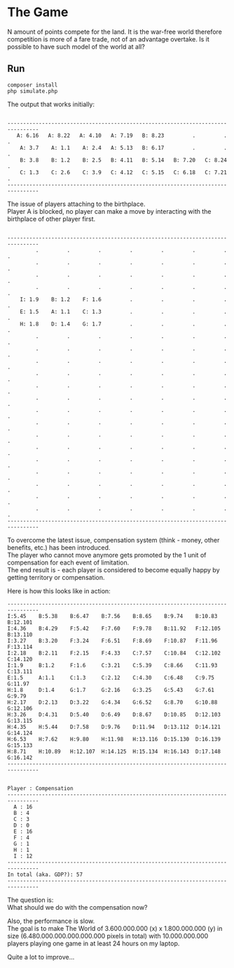 # The Game
N amount of points compete for the land. It is the war-free world therefore competition is more of a fare trade, not of an advantage overtake. Is it possible to have such model of the world at all?

## Run

`composer install`  
`php simulate.php`

The output that works initially:  

```output-initial

--------------------------------------------------------------------------------
   A: 6.16   A: 8.22   A: 4.10   A: 7.19   B: 8.23         .         .         .
    A: 3.7    A: 1.1    A: 2.4   A: 5.13   B: 6.17         .         .         .
    B: 3.8    B: 1.2    B: 2.5   B: 4.11   B: 5.14   B: 7.20   C: 8.24         .
    C: 1.3    C: 2.6    C: 3.9   C: 4.12   C: 5.15   C: 6.18   C: 7.21         .
--------------------------------------------------------------------------------

```

The issue of players attaching to the birthplace.  
Player A is blocked, no player can make a move by interacting with the birthplace of other player first.  

```output-birthplace-issue

--------------------------------------------------------------------------------
         .         .         .         .         .         .         .         .
         .         .         .         .         .         .         .         .
         .         .         .         .         .         .         .         .
         .         .         .         .         .         .         .         .
    I: 1.9    B: 1.2    F: 1.6         .         .         .         .         .
    E: 1.5    A: 1.1    C: 1.3         .         .         .         .         .
    H: 1.8    D: 1.4    G: 1.7         .         .         .         .         .
         .         .         .         .         .         .         .         .
         .         .         .         .         .         .         .         .
         .         .         .         .         .         .         .         .
         .         .         .         .         .         .         .         .
         .         .         .         .         .         .         .         .
         .         .         .         .         .         .         .         .
         .         .         .         .         .         .         .         .
         .         .         .         .         .         .         .         .
         .         .         .         .         .         .         .         .
         .         .         .         .         .         .         .         .
         .         .         .         .         .         .         .         .
         .         .         .         .         .         .         .         .
         .         .         .         .         .         .         .         .
         .         .         .         .         .         .         .         .
         .         .         .         .         .         .         .         .
--------------------------------------------------------------------------------

```

To overcome the latest issue, compensation system (think - money, other benefits, etc.) has been introduced.  
The player who cannot move anymore gets promoted by the 1 unit of compensation for each event of limitation.  
The end result is - each player is considered to become equally happy by getting territory or compensation.  
  
Here is how this looks like in action:  

```output-compensation
--------------------------------------------------------------------------------
I:5.45    B:5.38    B:6.47    B:7.56    B:8.65    B:9.74    B:10.83   B:12.101  
I:4.36    B:4.29    F:5.42    F:7.60    F:9.78    B:11.92   F:12.105  B:13.110  
I:3.27    B:3.20    F:3.24    F:6.51    F:8.69    F:10.87   F:11.96   F:13.114  
I:2.18    B:2.11    F:2.15    F:4.33    C:7.57    C:10.84   C:12.102  C:14.120  
I:1.9     B:1.2     F:1.6     C:3.21    C:5.39    C:8.66    C:11.93   C:13.111  
E:1.5     A:1.1     C:1.3     C:2.12    C:4.30    C:6.48    C:9.75    G:11.97   
H:1.8     D:1.4     G:1.7     G:2.16    G:3.25    G:5.43    G:7.61    G:9.79    
H:2.17    D:2.13    D:3.22    G:4.34    G:6.52    G:8.70    G:10.88   G:12.106  
H:3.26    D:4.31    D:5.40    D:6.49    D:8.67    D:10.85   D:12.103  G:13.115  
H:4.35    H:5.44    D:7.58    D:9.76    D:11.94   D:13.112  D:14.121  G:14.124  
H:6.53    H:7.62    H:9.80    H:11.98   H:13.116  D:15.130  D:16.139  G:15.133  
H:8.71    H:10.89   H:12.107  H:14.125  H:15.134  H:16.143  D:17.148  G:16.142  
--------------------------------------------------------------------------------


Player : Compensation
--------------------------------------------------------------------------------
  A : 16  
  B : 4   
  C : 3   
  D : 0   
  E : 16  
  F : 4   
  G : 1   
  H : 1   
  I : 12  
--------------------------------------------------------------------------------
In total (aka. GDP?): 57
--------------------------------------------------------------------------------

```

The question is:  
What should we do with the compensation now?    

Also, the performance is slow.  
The goal is to make The World of 3.600.000.000 (x) x 1.800.000.000 (y) in size (6.480.000.000.000.000.000 pixels in total) with 10.000.000.000 players playing one game in at least 24 hours on my laptop.  

Quite a lot to improve...
